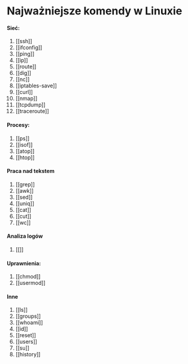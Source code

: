 # Najważniejsze komendy w Linuxie

#### Sieć:
1. [[ssh]]
2. [[ifconfig]]
3. [[ping]]
4. [[ip]]
5. [[route]]
6. [[dig]]
7. [[nc]]
8. [[iptables-save]]
9. [[curl]]
10. [[nmap]]
11. [[tcpdump]]
12. [[traceroute]]

#### Procesy:
1. [[ps]]
2. [[isof]]
3. [[atop]]
4. [[htop]]

#### Praca nad tekstem
1. [[grep]]
2. [[awk]]
3. [[sed]]
4. [[uniq]]
5. [[cat]]
6. [[cut]]
7. [[wc]]

#### Analiza logów
1. [[]]

#### Uprawnienia:
1. [[chmod]]
2. [[usermod]]

#### Inne
1. [[ls]]
2. [[groups]]
3. [[whoami]]
4. [[id]]
5. [[reset]]
6. [[users]]
7. [[su]]
8. [[history]]
